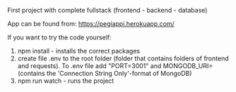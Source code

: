 First project with complete fullstack (frontend - backend - database)

App can be found from: https://pegiappi.herokuapp.com/

If you want to try the code yourself:

1. npm install - installs the correct packages
2. create file .env to the root folder (folder that contains folders of frontend and requests). To .env file add "PORT=3001"
 and MONGODB_URI= (contains the 'Connection String Only'-format of MongoDB)
3. npm run watch - runs the project
